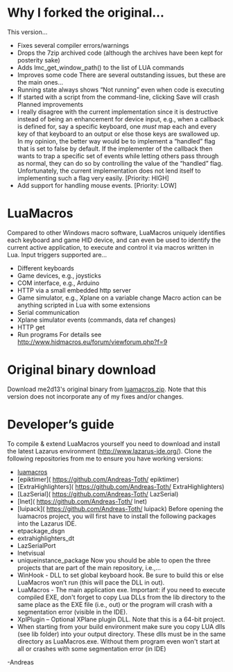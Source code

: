 # Why I forked the original…
This version...
* Fixes several compiler errors/warnings
* Drops the 7zip archived code (although the archives have been kept for posterity sake)
* Adds lmc_get_window_path() to the list of LUA commands
* Improves some code
There are several outstanding issues, but these are the main ones…
* Running state always shows “Not running” even when code is executing
* If started with a script from the command-line, clicking Save will crash
Planned improvements
* I really disagree with the current implementation since it is destructive instead of being an enhancement for device input, e.g., when a callback is defined for, say a specific keyboard, one *must* map each and every key of that keyboard to an output or else those keys are swallowed up. In my opinion, the better way would be to implement a “handled” flag that is set to false by default. If the implementer of the callback then wants to trap a specific set of events while letting others pass through as normal, they can do so by controlling the value of the “handled” flag. Unfortunately, the current implementation does not lend itself to implementing such a flag very easily. [Priority: HIGH]
* Add support for handling mouse events. [Priority: LOW]
# LuaMacros
Compared to other Windows macro software, LuaMacros uniquely identifies each keyboard and game HID device, and can even be used to identify the current active application, to execute and control it via macros written in Lua.
Input triggers supported are…
* Different keyboards
* Game devices, e.g., joysticks
* COM interface, e.g., Arduino
* HTTP via a small embedded http server
* Game simulator, e.g., Xplane on a variable change
Macro action can be anything scripted in Lua with some extensions
* Serial communication
* Xplane simulator events (commands, data ref changes)
* HTTP get
* Run programs
For details see http://www.hidmacros.eu/forum/viewforum.php?f=9
# Original binary download
Download me2d13's original binary from [luamacros.zip](http://www.hidmacros.eu/luamacros.zip). Note that this version does not incorporate any of my fixes and/or changes.
# Developer’s guide
To compile & extend LuaMacros yourself you need to download and install the latest Lazarus environment (http://www.lazarus-ide.org/).
Clone the following repositories from me to ensure you have working versions:
* [luamacros]( https://github.com/Andreas-Toth/luamacros)
* [epiktimer]( https://github.com/Andreas-Toth/ epiktimer)
* [ExtraHighlighters]( https://github.com/Andreas-Toth/ ExtraHighlighters)
* [LazSerial]( https://github.com/Andreas-Toth/ LazSerial)
* [lnet]( https://github.com/Andreas-Toth/ lnet)
* [luipack]( https://github.com/Andreas-Toth/ luipack)
Before opening the luamacros project, you will first have to install the following packages into the Lazarus IDE.
* etpackage_dsgn
* extrahighlighters_dt
* LazSerialPort
* lnetvisual
* uniqueinstance_package
Now you should be able to open the three projects that are part of the main repository, i.e.,...
* WinHook - DLL to set global keyboard hook. Be sure to build this or else LuaMacros won’t run (this will pace the DLL in out).
* LuaMacros - The main application exe. Important: if you need to execute compiled EXE, don't forget to copy Lua DLLs from the lib directory to the same place as the EXE file (i.e., out) or the program will crash with a segmentation error (visible in the IDE).
* XplPlugin – Optional XPlane plugin DLL. Note that this is a 64-bit project.
* When starting from your build environment make sure you copy LUA dlls (see lib folder) into your output directory. These dlls must be in the same directory as LuaMacros.exe. Without them program even won't start at all or crashes with some segmentation error (in IDE)

-Andreas
